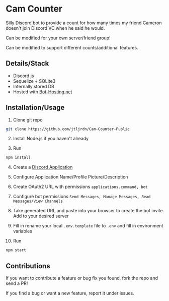 # Cam Counter

Silly Discord bot to provide a count for how many times my friend Cameron doesn't join Discord VC when he said he would.

Can be modified for your own server/friend group!

Can be modified to support different counts/additional features.

## Details/Stack

* Discord.js
* Sequelize + SQLite3
* Internally stored DB
* Hosted with [Bot-Hosting.net](bot-hosting.net)

## Installation/Usage

1. Clone git repo
```sh
git clone https://github.com/jtljrdn/Cam-Counter-Public
```

2. Install Node.js if you haven't already

3. Run 
```sh
npm install
```

4. Create a [Discord Application](https://discord.com/developers/applications?new_application=true) 

5. Configure Application Name/Profile Picture/Description

6. Create OAuth2 URL with permissions `applications.command, bot`

7. Configure bot permissions `Send Messages, Manage Messages, Read Messages/View Channels`

8. Take generated URL and paste into your browser to create the bot invite. Add to your desired server

9. Fill in rename your local `.env.template` file to `.env` and fill in environment variables

10. Run 
```sh
npm start
```

## Contributions

If you want to contribute a feature or bug fix you found, fork the repo and send a PR!

If you find a bug or want a new feature, report it under issues.
